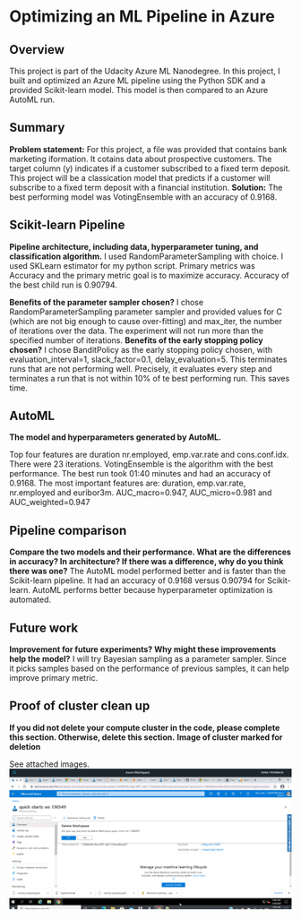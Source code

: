 # Optimizing an ML Pipeline in Azure

## Overview
This project is part of the Udacity Azure ML Nanodegree. In this project, I built and optimized an Azure ML pipeline using the Python SDK and a provided Scikit-learn model. This model is then compared to an Azure AutoML run.

## Summary
**Problem statement:**
For this project, a file was provided that contains bank marketing iformation. It cotains data about prospective customers. The target column (y) indicates if a customer subscribed to a fixed term deposit. This project will be a classication model that predicts if a customer will subscribe to a fixed term deposit with a financial institution.
**Solution:**
The best performing model was VotingEnsemble with an accuracy of 0.9168.
## Scikit-learn Pipeline
**Pipeline architecture, including data, hyperparameter tuning, and classification algorithm.**
I used RandomParameterSampling with choice. I used SKLearn estimator for my python script. Primary metrics was Accuracy and the primary metric goal is to maximize accuracy. Accuracy of the best child run is 0.90794.

**Benefits of the parameter sampler chosen?**
I chose RandomParameterSampling parameter sampler and provided values for C (which are not big enough to cause over-fitting) and max_iter, the number of iterations over the data. The experiment will not run more than the specified number of iterations. 
**Benefits of the early stopping policy chosen?**
I chose BanditPolicy as the early stopping policy chosen, with evaluation_interval=1, slack_factor=0.1, delay_evaluation=5. This terminates runs that are not performing well. Precisely, it evaluates every step and terminates a run that is not within 10% of te best performing run. This saves time.

## AutoML
**The model and hyperparameters generated by AutoML.**

Top four features are duration nr.employed, emp.var.rate and cons.conf.idx.
There were 23 iterations. VotingEnsemble is the algorithm with the best performance. The best run took 01:40 minutes and had an accuracy of 0.9168. The most important features are: duration, emp.var.rate, nr.employed and euribor3m. AUC_macro=0.947, AUC_micro=0.981 and AUC_weighted=0.947

## Pipeline comparison
**Compare the two models and their performance. What are the differences in accuracy? In architecture? If there was a difference, why do you think there was one?**
The AutoML model performed better and is faster than the Scikit-learn pipeline. It had an accuracy of 0.9168 versus 0.90794 for Scikit-learn. AutoML performs better because hyperparameter optimization is automated.
## Future work
**Improvement for future experiments? Why might these improvements help the model?**
I will try Bayesian sampling as a parameter sampler. Since it picks samples based on the performance of previous samples, it can help improve primary metric.

## Proof of cluster clean up
**If you did not delete your compute cluster in the code, please complete this section. Otherwise, delete this section.**
**Image of cluster marked for deletion**

See attached images.
![alt text](https://github.com/TemitayoIlori/Machine-Learning/blob/main/AZMLND_Optimizing_a_Pipeline_in_Azure-Starter_Files/AML4.PNG)
